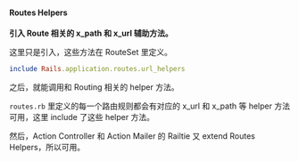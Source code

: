 #### Routes Helpers

**引入 Route 相关的 x_path 和 x_url 辅助方法。**

这里只是引入，这些方法在 RouteSet 里定义。

```ruby
include Rails.application.routes.url_helpers
```

之后，就能调用和 Routing 相关的 helper 方法。

`routes.rb` 里定义的每一个路由规则都会有对应的 x_url 和 x_path 等 helper 方法可用，这里 include 了这些 helper 方法。

然后，Action Controller 和 Action Mailer 的 Railtie 又 extend Routes Helpers，所以可用。
